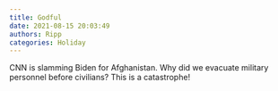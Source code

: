 ```yaml
---
title: Godful
date: 2021-08-15 20:03:49
authors: Ripp
categories: Holiday
---
```


 CNN is slamming Biden for Afghanistan. Why did we evacuate military personnel before civilians? This is a catastrophe!